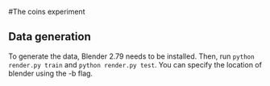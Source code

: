 #The coins experiment

## Data generation
To generate the data, Blender 2.79 needs to be installed.
Then, run `python render.py train` and `python render.py test`.
You can specify the location of blender using the -b flag.